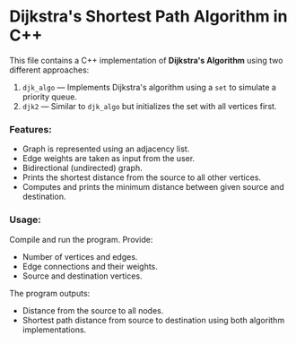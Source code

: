 # Dijkstra's Shortest Path Algorithm in C++

This file contains a C++ implementation of **Dijkstra's Algorithm** using two different approaches:

1. `djk_algo` — Implements Dijkstra's algorithm using a `set` to simulate a priority queue.
2. `djk2` — Similar to `djk_algo` but initializes the set with all vertices first.

### Features:
- Graph is represented using an adjacency list.
- Edge weights are taken as input from the user.
- Bidirectional (undirected) graph.
- Prints the shortest distance from the source to all other vertices.
- Computes and prints the minimum distance between given source and destination.

### Usage:
Compile and run the program. Provide:
- Number of vertices and edges.
- Edge connections and their weights.
- Source and destination vertices.

The program outputs:
- Distance from the source to all nodes.
- Shortest path distance from source to destination using both algorithm implementations.

